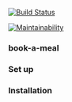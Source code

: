 [![Build Status](https://travis-ci.org/prince-curie/book-a-meal.svg?branch=develop)](https://travis-ci.org/prince-curie/book-a-meal)

[![Maintainability](https://api.codeclimate.com/v1/badges/b9f61918522fe8220604/maintainability)](https://codeclimate.com/github/prince-curie/book-a-meal/maintainability)
### book-a-meal

### Set up

### Installation